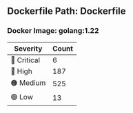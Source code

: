 ## Dockerfile Path: Dockerfile

### Docker Image: golang:1.22
| Severity | Count |
|----------|-------|
| 🛑 Critical | 6 |
| 🔴 High | 187 |
| 🟠 Medium | 525 |
| 🟢 Low | 13 |